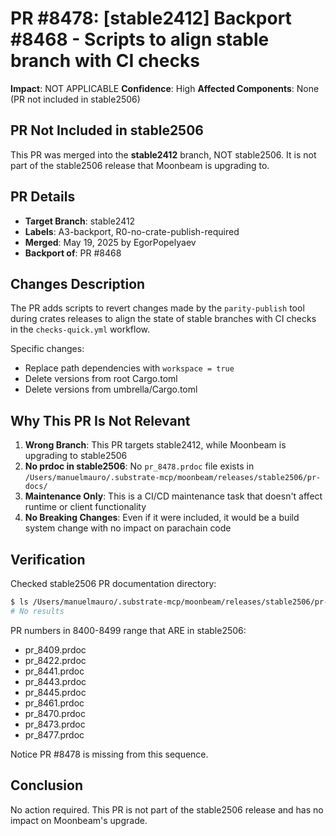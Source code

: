 # PR #8478: [stable2412] Backport #8468 - Scripts to align stable branch with CI checks

**Impact**: NOT APPLICABLE
**Confidence**: High
**Affected Components**: None (PR not included in stable2506)

## PR Not Included in stable2506

This PR was merged into the **stable2412** branch, NOT stable2506. It is not part of the stable2506 release that Moonbeam is upgrading to.

## PR Details

- **Target Branch**: stable2412
- **Labels**: A3-backport, R0-no-crate-publish-required
- **Merged**: May 19, 2025 by EgorPopelyaev
- **Backport of**: PR #8468

## Changes Description

The PR adds scripts to revert changes made by the `parity-publish` tool during crates releases to align the state of stable branches with CI checks in the `checks-quick.yml` workflow.

Specific changes:
- Replace path dependencies with `workspace = true`
- Delete versions from root Cargo.toml
- Delete versions from umbrella/Cargo.toml

## Why This PR Is Not Relevant

1. **Wrong Branch**: This PR targets stable2412, while Moonbeam is upgrading to stable2506
2. **No prdoc in stable2506**: No `pr_8478.prdoc` file exists in `/Users/manuelmauro/.substrate-mcp/moonbeam/releases/stable2506/pr-docs/`
3. **Maintenance Only**: This is a CI/CD maintenance task that doesn't affect runtime or client functionality
4. **No Breaking Changes**: Even if it were included, it would be a build system change with no impact on parachain code

## Verification

Checked stable2506 PR documentation directory:
```bash
$ ls /Users/manuelmauro/.substrate-mcp/moonbeam/releases/stable2506/pr-docs/ | grep 8478
# No results
```

PR numbers in 8400-8499 range that ARE in stable2506:
- pr_8409.prdoc
- pr_8422.prdoc
- pr_8441.prdoc
- pr_8443.prdoc
- pr_8445.prdoc
- pr_8461.prdoc
- pr_8470.prdoc
- pr_8473.prdoc
- pr_8477.prdoc

Notice PR #8478 is missing from this sequence.

## Conclusion

No action required. This PR is not part of the stable2506 release and has no impact on Moonbeam's upgrade.
